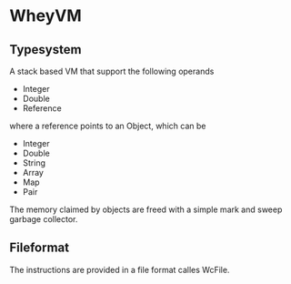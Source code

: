 # WheyVM
## Typesystem
A stack based VM that support the following operands
- Integer
- Double 
- Reference

where a reference points to an Object, which can be 
- Integer 
- Double 
- String 
- Array 
- Map 
- Pair 

The memory claimed by objects are freed with a simple mark and sweep garbage collector. 
## Fileformat
The instructions are provided in a file format calles WcFile. 
